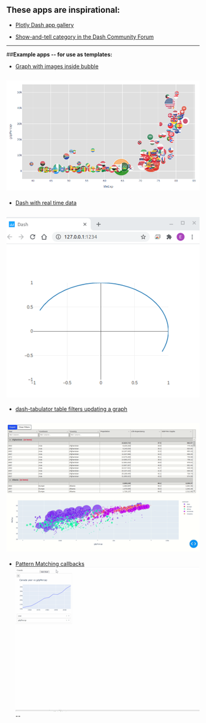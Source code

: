 
## __These apps are inspirational:__

- [Plotly Dash app gallery](https://dash-gallery.plotly.host/Portal/)

- [Show-and-tell category in the Dash Community Forum](https://community.plotly.com/tag/show-and-tell)
---
##__Example apps -- for use as templates:__

- [Graph with images inside bubble](https://community.plotly.com/t/put-images-inside-bubbles/41364/2)

![](./images/graph-images-in-bubbles.png)
--

- [Dash with real time data](stackoverflow.com/questions/63589249/plotly-dash-display-real-time-data-in-smooth-animation/63681810#63681810)

![](./images/real-time-data.gif)
--

- [dash-tabulator table filters updating a graph](https://community.plotly.com/t/tabulator-dash-component/42261/21?u=annmariew)

![](./images/tabulator.gif)
-

 - [Pattern Matching callbacks](https://community.plotly.com/t/pattern-call-backs-regarding-adding-dynamic-graphs/40724/3)
![](./images/pattern-matching.gif)
--


